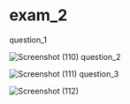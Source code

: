 # exam_2
question_1


![Screenshot (110)](https://github.com/rifath11/exam_2/assets/150188663/f5657e00-07e2-458f-b215-71d53497bd2c)
question_2


![Screenshot (111)](https://github.com/rifath11/exam_2/assets/150188663/fb9d5a33-39a0-4910-8175-e421d17a4204)
question_3


![Screenshot (112)](https://github.com/rifath11/exam_2/assets/150188663/7d3ac284-48b3-43e0-930e-3fffb5d05ac9)
